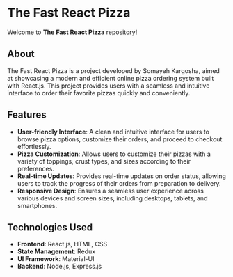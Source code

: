 # The Fast React Pizza

Welcome to **The Fast React Pizza** repository!

## About

The Fast React Pizza is a project developed by Somayeh Kargosha, aimed at showcasing a modern and efficient online pizza ordering system built with React.js. This project provides users with a seamless and intuitive interface to order their favorite pizzas quickly and conveniently.

## Features

- **User-friendly Interface**: A clean and intuitive interface for users to browse pizza options, customize their orders, and proceed to checkout effortlessly.
- **Pizza Customization**: Allows users to customize their pizzas with a variety of toppings, crust types, and sizes according to their preferences.
- **Real-time Updates**: Provides real-time updates on order status, allowing users to track the progress of their orders from preparation to delivery.
- **Responsive Design**: Ensures a seamless user experience across various devices and screen sizes, including desktops, tablets, and smartphones.

## Technologies Used

- **Frontend**: React.js, HTML, CSS
- **State Management**: Redux
- **UI Framework**: Material-UI
- **Backend**: Node.js, Express.js
